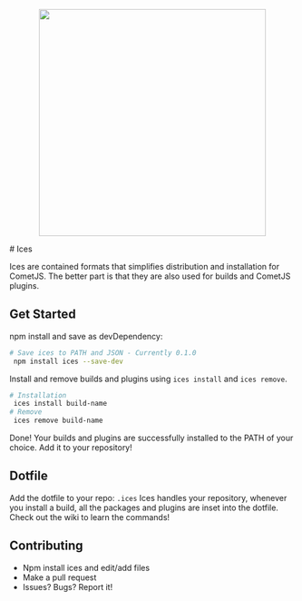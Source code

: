 <p align="center">
 <img src="https://raw.githubusercontent.com/comet-dev/ices/master/logo.png" width="400">
</p>
# Ices

Ices are contained formats that simplifies distribution and installation for CometJS. The better part is that they are also used for builds and CometJS plugins. 

## Get Started
npm install and save as devDependency:
```sh 
# Save ices to PATH and JSON - Currently 0.1.0
 npm install ices --save-dev
```
Install and remove builds and plugins using ```ices install``` and ```ices remove```.
```sh
# Installation
 ices install build-name 
# Remove
 ices remove build-name
```
Done! Your builds and plugins are successfully installed to the PATH of your choice. Add it to your repository!

## Dotfile
Add the dotfile to your repo: ```.ices``` Ices handles your repository, whenever you install a build, all the packages and plugins are inset into the dotfile. Check out the wiki to learn the commands!
## Contributing
 - Npm install ices and edit/add files
 - Make a pull request
 - Issues? Bugs? Report it!
